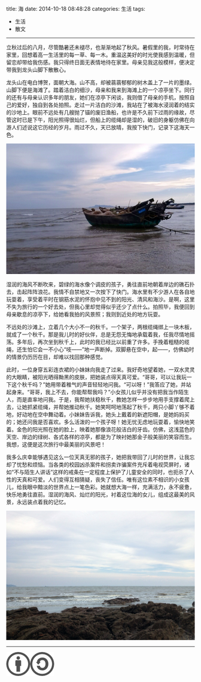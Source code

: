 title: 海
date: 2014-10-18 08:48:28
categories: 生活
tags:
- 生活
- 散文
---

立秋过后的八月，尽管酷暑还未褪尽，也渐渐地起了秋风。暑假里的我，时常待在家里，回想着高一生活里的每一草、每一木。重温这美好的时光使我感到温暖，但留恋却带给我伤感。我只得终日面无表情地待在家里。母亲见我这般模样，便决定带我到龙头山脚下散散心。

龙头山在电白博贺，面朝大海。山不高，却被蓊蓊郁郁的树木盖上了一片的墨绿。山脚下便是海滩了。踏着洁白的细沙，母亲和我来到海滩上的一个凉亭坐下。同行的还有与母亲认识多年的朋友，她们在凉亭下闲谈，我则借了母亲的手机，按照自己的爱好，独自到各处拍照。走过一片洁白的沙滩，我站在了被海水浸润着的结实的沙地上。眼前不远处有几艘抛了锚的废旧渔船，也许是不久前下过雨的缘故，尽管这时已是下午，阳光照得很灿烂，但船上的缆绳却是湿的，破旧的身躯仿佛在向游人们述说这它历经的岁月。雨过不久，天已放晴，我按下快门，记录下这海天一色。

![船](/img/2014/sea/boat.jpg)

<!-- more -->

湿润的海风不断吹来，碧绿的海水像个调皮的孩子，勇往直前地朝着岸边的礁石扑去，击起阵阵浪花。我情不自禁地又一次按下了快门。海水里有不少游人在各自地玩耍着，享受着平时在钢筋水泥的怀抱中见不到的阳光、清风和海沙。是啊，这里不失为旅行的一个好去处，但我心里却觉得似乎还少了点什么。拍照毕，我便回到母亲歇息的凉亭下，给她看我拍的风景照；我则到近处的地方玩耍。

不远处的沙滩上，立着几个大小不一的秋千。一个架子，两根缆绳绑上一块木板，就成了一个秋千。那是我儿时的好伙伴，总是无怨无悔地承载着我，任我尽情地摇荡。多年后，再次坐到秋千上，此时的我已经比以前重了许多。手挽着粗糙的缆绳，还生怕它会一不小心“吱——”地一声断掉。双脚悬在空中，起——，仿佛幼时的情景仍历历在目，却难以找回那种感觉。

此时，一位身穿五彩连衣裙的小妹妹向我走了过来。我好奇地望着她，一双水灵灵的大眼睛，被阳光晒得黝黑的皮肤，把她装点得天真可爱。“哥哥，可以让我玩一下这个秋千吗？”她用带着稚气的声音轻轻地问我。“可以呀！”我答应了她，并站起身来。“哥哥，我上不去，你能帮帮我吗？”小女孩儿似乎并没有把我当作陌生人，而是直率地问我。于是，我帮她扶稳秋千，教她怎样一步步地用手支撑着爬上去，让她抓紧缆绳，并帮她推动秋千。她笑呵呵地荡起了秋千，两只小脚丫够不着地，好动地在空中舞动着。小妹妹告诉我，她头上戴着的新遮阳帽，是她妈妈买的；她还问我是否喜欢。多么活泼的一个孩子呀！她无忧无虑地玩耍着，愉快地笑着。金色的阳光照在她的脸上，映着她那像浪花般洁白的牙齿。仿佛，这浅蓝色的天空、岸边的绿树、各式各样的凉亭，都是为了映衬她那金子般美丽的笑容而生。我想，这便是这次旅行中最美丽的风景吧！

我多么庆幸能够遇见这么一位天真无邪的孩子，她把我带回了儿时的世界，让我忘却了忧愁和烦恼。当各类的校园凶杀案件和拐卖诈骗案件充斥着电视荧屏时，诸如“不与陌生人讲话”这样的戒条在一定程度上保护了儿童安全的同时，也扼杀了人性的天真和可爱。人们变得互相猜疑，丧失了信任。唯有这位素不相识的小女孩儿，给我眼中黯淡的世界点上一笔色彩。她就想大海一样，充满活力，永不疲惫，快乐地勇往直前。湿润的海风、灿烂的阳光，衬着这位海的女儿，组成这最美的风景，永远装点着我的记忆。

![海](/img/2014/sea/sea.jpg)

---

[![本文以 CC BY-SA 3.0 CN 协议发布](/img/cc-by-sa.png)](https://creativecommons.org/licenses/by-sa/3.0/cn/)